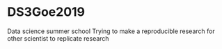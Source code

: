 # DS3Goe2019
Data science summer school
Trying to make a reproducible research for other scientist to replicate research
